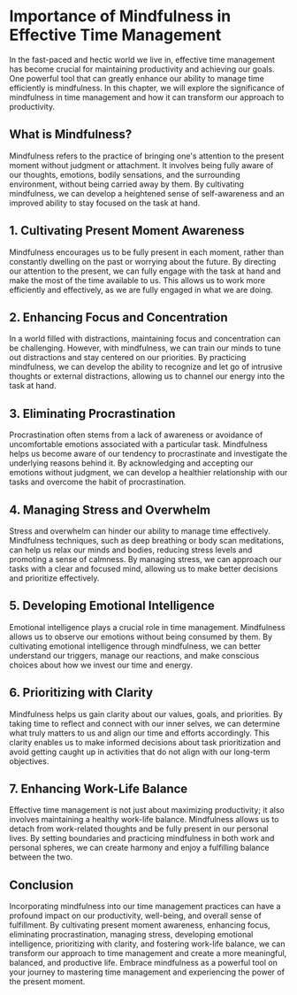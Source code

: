Importance of Mindfulness in Effective Time Management
=================================================================

In the fast-paced and hectic world we live in, effective time management has become crucial for maintaining productivity and achieving our goals. One powerful tool that can greatly enhance our ability to manage time efficiently is mindfulness. In this chapter, we will explore the significance of mindfulness in time management and how it can transform our approach to productivity.

**What is Mindfulness?**
------------------------

Mindfulness refers to the practice of bringing one's attention to the present moment without judgment or attachment. It involves being fully aware of our thoughts, emotions, bodily sensations, and the surrounding environment, without being carried away by them. By cultivating mindfulness, we can develop a heightened sense of self-awareness and an improved ability to stay focused on the task at hand.

**1. Cultivating Present Moment Awareness**
-------------------------------------------

Mindfulness encourages us to be fully present in each moment, rather than constantly dwelling on the past or worrying about the future. By directing our attention to the present, we can fully engage with the task at hand and make the most of the time available to us. This allows us to work more efficiently and effectively, as we are fully engaged in what we are doing.

**2. Enhancing Focus and Concentration**
----------------------------------------

In a world filled with distractions, maintaining focus and concentration can be challenging. However, with mindfulness, we can train our minds to tune out distractions and stay centered on our priorities. By practicing mindfulness, we can develop the ability to recognize and let go of intrusive thoughts or external distractions, allowing us to channel our energy into the task at hand.

**3. Eliminating Procrastination**
----------------------------------

Procrastination often stems from a lack of awareness or avoidance of uncomfortable emotions associated with a particular task. Mindfulness helps us become aware of our tendency to procrastinate and investigate the underlying reasons behind it. By acknowledging and accepting our emotions without judgment, we can develop a healthier relationship with our tasks and overcome the habit of procrastination.

**4. Managing Stress and Overwhelm**
------------------------------------

Stress and overwhelm can hinder our ability to manage time effectively. Mindfulness techniques, such as deep breathing or body scan meditations, can help us relax our minds and bodies, reducing stress levels and promoting a sense of calmness. By managing stress, we can approach our tasks with a clear and focused mind, allowing us to make better decisions and prioritize effectively.

**5. Developing Emotional Intelligence**
----------------------------------------

Emotional intelligence plays a crucial role in time management. Mindfulness allows us to observe our emotions without being consumed by them. By cultivating emotional intelligence through mindfulness, we can better understand our triggers, manage our reactions, and make conscious choices about how we invest our time and energy.

**6. Prioritizing with Clarity**
--------------------------------

Mindfulness helps us gain clarity about our values, goals, and priorities. By taking time to reflect and connect with our inner selves, we can determine what truly matters to us and align our time and efforts accordingly. This clarity enables us to make informed decisions about task prioritization and avoid getting caught up in activities that do not align with our long-term objectives.

**7. Enhancing Work-Life Balance**
----------------------------------

Effective time management is not just about maximizing productivity; it also involves maintaining a healthy work-life balance. Mindfulness allows us to detach from work-related thoughts and be fully present in our personal lives. By setting boundaries and practicing mindfulness in both work and personal spheres, we can create harmony and enjoy a fulfilling balance between the two.

**Conclusion**
--------------

Incorporating mindfulness into our time management practices can have a profound impact on our productivity, well-being, and overall sense of fulfillment. By cultivating present moment awareness, enhancing focus, eliminating procrastination, managing stress, developing emotional intelligence, prioritizing with clarity, and fostering work-life balance, we can transform our approach to time management and create a more meaningful, balanced, and productive life. Embrace mindfulness as a powerful tool on your journey to mastering time management and experiencing the power of the present moment.
